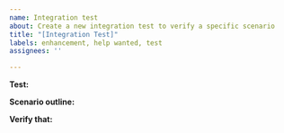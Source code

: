 ```yaml
---
name: Integration test
about: Create a new integration test to verify a specific scenario
title: "[Integration Test]"
labels: enhancement, help wanted, test
assignees: ''

---
```


**Test:**

**Scenario outline:**

**Verify that:**
